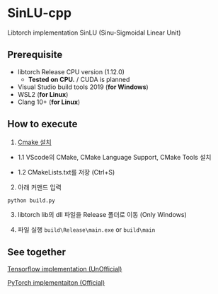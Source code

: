 # SinLU-cpp

Libtorch implementation SinLU (Sinu-Sigmoidal Linear Unit)

## Prerequisite

- libtorch Release CPU version (1.12.0)
    - **Tested on CPU.** / CUDA is planned
- Visual Studio build tools 2019 (**for Windows**)
- WSL2 (**for Linux**)
- Clang 10+ (**for Linux**)

## How to execute 
1. [Cmake 설치](https://cmake.org/download/)

- 1.1 VScode의 CMake, CMake Language Support, CMake Tools 설치

- 1.2 CMakeLists.txt를 저장 (Ctrl+S)

2. 아래 커맨드 입력 

```python build.py```

3. libtorch lib의 dll 파일을 Release 폴더로 이동 (Only Windows)

4. 파일 실행 ```build\Release\main.exe``` or ```build\main```

## See together

[Tensorflow implementation (UnOfficial)](https://github.com/kaintels/SinLU-tf)

[PyTorch implementaiton (Official)](https://github.com/ashis0013/SinLU)